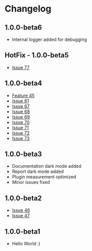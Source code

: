 <!--
 MIT License
 Copyright (c) 2022 Mehdi Janbarari (@janbarari)

 Permission is hereby granted, free of charge, to any person obtaining a copy
 of this software and associated documentation files (the "Software"), to deal
 in the Software without restriction, including without limitation the rights
 to use, copy, modify, merge, publish, distribute, sublicense, and/or sell
 copies of the Software, and to permit persons to whom the Software is
 furnished to do so, subject to the following conditions:

 The above copyright notice and this permission notice shall be included in all
 copies or substantial portions of the Software.

 THE SOFTWARE IS PROVIDED "AS IS", WITHOUT WARRANTY OF ANY KIND, EXPRESS OR
 IMPLIED, INCLUDING BUT NOT LIMITED TO THE WARRANTIES OF MERCHANTABILITY,
 FITNESS FOR A PARTICULAR PURPOSE AND NONINFRINGEMENT. IN NO EVENT SHALL THE
 AUTHORS OR COPYRIGHT HOLDERS BE LIABLE FOR ANY CLAIM, DAMAGES OR OTHER
 LIABILITY, WHETHER IN AN ACTION OF CONTRACT, TORT OR OTHERWISE, ARISING FROM,
 OUT OF OR IN CONNECTION WITH THE SOFTWARE OR THE USE OR OTHER DEALINGS IN THE
 SOFTWARE.
-->

# Changelog

## 1.0.0-beta6
* Internal logger added for debugging

## HotFix - 1.0.0-beta5
* [Issue 77](https://github.com/janbarari/gradle-analytics-plugin/issues/77)

## 1.0.0-beta4
* [Feature 45](https://github.com/janbarari/gradle-analytics-plugin/issues/45)
* [Issue 61](https://github.com/janbarari/gradle-analytics-plugin/issues/61)
* [Issue 67](https://github.com/janbarari/gradle-analytics-plugin/issues/67)
* [Issue 68](https://github.com/janbarari/gradle-analytics-plugin/issues/68)
* [Issue 69](https://github.com/janbarari/gradle-analytics-plugin/issues/69)
* [Issue 70](https://github.com/janbarari/gradle-analytics-plugin/issues/70)
* [Issue 71](https://github.com/janbarari/gradle-analytics-plugin/issues/71)
* [Issue 72](https://github.com/janbarari/gradle-analytics-plugin/issues/72)
* [Issue 73](https://github.com/janbarari/gradle-analytics-plugin/issues/73)

## 1.0.0-beta3
* Documentation dark mode added
* Report dark mode added
* Plugin measurement optimized
* Minor issues fixed

## 1.0.0-beta2
* [Issue 46](https://github.com/janbarari/gradle-analytics-plugin/issues/46)
* [Issue 47](https://github.com/janbarari/gradle-analytics-plugin/issues/47)

## 1.0.0-beta1
* Hello World :)

